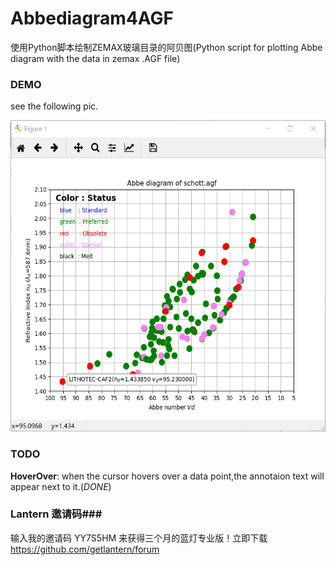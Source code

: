 Abbediagram4AGF
===============
使用Python脚本绘制ZEMAX玻璃目录的阿贝图(Python script for plotting Abbe diagram with the data in zemax .AGF file)

### DEMO ###
see the following pic.

<img src="https://github.com/imyu37/Abbediagram4AGF/blob/master/Abbediagram4AGF_SCHOTT.png" alt="Abbediagram4AGF_SCHOTT"  width="600" height="498">

### TODO ###
**HoverOver**: when the cursor hovers over a data point,the annotaion text will appear next to it.(*DONE*) <br>

### Lantern 邀请码###
输入我的邀请码 YY7S5HM 来获得三个月的蓝灯专业版！立即下载 https://github.com/getlantern/forum
